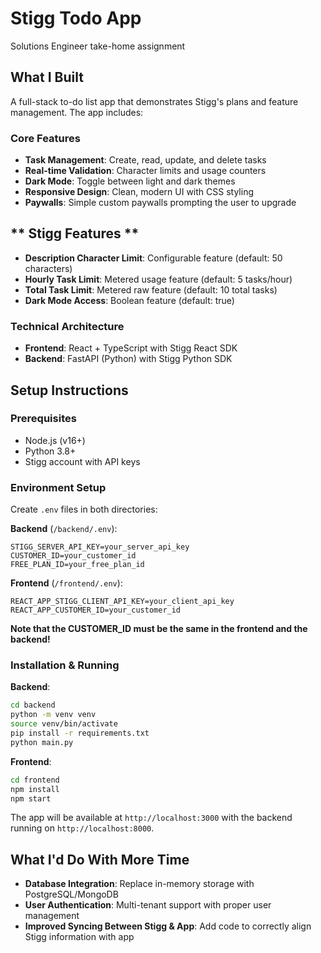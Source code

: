 # Stigg Todo App
Solutions Engineer take-home assignment

## What I Built

A full-stack to-do list app that demonstrates Stigg's plans and feature management. The app includes:

### Core Features
- **Task Management**: Create, read, update, and delete tasks
- **Real-time Validation**: Character limits and usage counters
- **Dark Mode**: Toggle between light and dark themes
- **Responsive Design**: Clean, modern UI with CSS styling
- **Paywalls**: Simple custom paywalls prompting the user to upgrade

## ** Stigg Features **
- **Description Character Limit**: Configurable feature (default: 50 characters)
- **Hourly Task Limit**: Metered usage feature (default: 5 tasks/hour)
- **Total Task Limit**: Metered raw feature (default: 10 total tasks)
- **Dark Mode Access**: Boolean feature (default: true)

### Technical Architecture
- **Frontend**: React + TypeScript with Stigg React SDK
- **Backend**: FastAPI (Python) with Stigg Python SDK

## Setup Instructions

### Prerequisites
- Node.js (v16+)
- Python 3.8+
- Stigg account with API keys

### Environment Setup
Create `.env` files in both directories:

**Backend** (`/backend/.env`):
```
STIGG_SERVER_API_KEY=your_server_api_key
CUSTOMER_ID=your_customer_id  
FREE_PLAN_ID=your_free_plan_id
```

**Frontend** (`/frontend/.env`):
```
REACT_APP_STIGG_CLIENT_API_KEY=your_client_api_key
REACT_APP_CUSTOMER_ID=your_customer_id
```

**Note that the CUSTOMER_ID must be the same in the frontend and the backend!**

### Installation & Running

**Backend**:
```bash
cd backend
python -m venv venv
source venv/bin/activate
pip install -r requirements.txt
python main.py
```

**Frontend**:
```bash
cd frontend
npm install
npm start
```

The app will be available at `http://localhost:3000` with the backend running on `http://localhost:8000`.

## What I'd Do With More Time

- **Database Integration**: Replace in-memory storage with PostgreSQL/MongoDB
- **User Authentication**: Multi-tenant support with proper user management
- **Improved Syncing Between Stigg & App**: Add code to correctly align Stigg information with app
